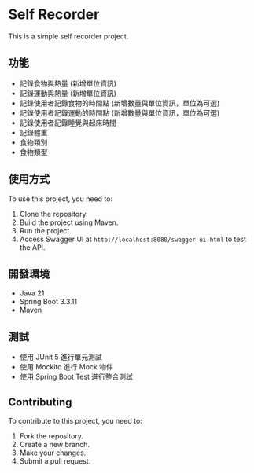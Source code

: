 # Self Recorder

This is a simple self recorder project.

## 功能

*   記錄食物與熱量 (新增單位資訊)
*   記錄運動與熱量 (新增單位資訊)
*   記錄使用者記錄食物的時間點 (新增數量與單位資訊，單位為可選)
*   記錄使用者記錄運動的時間點 (新增數量與單位資訊，單位為可選)
*   記錄使用者記錄睡覺與起床時間
*   記錄體重
*   食物類別
*   食物類型

## 使用方式

To use this project, you need to:

1.  Clone the repository.
2.  Build the project using Maven.
3.  Run the project.
4.  Access Swagger UI at `http://localhost:8080/swagger-ui.html` to test the API.

## 開發環境

*   Java 21
*   Spring Boot 3.3.11
*   Maven

## 測試

*   使用 JUnit 5 進行單元測試
*   使用 Mockito 進行 Mock 物件
*   使用 Spring Boot Test 進行整合測試

## Contributing

To contribute to this project, you need to:

1.  Fork the repository.
2.  Create a new branch.
3.  Make your changes.
4.  Submit a pull request.
